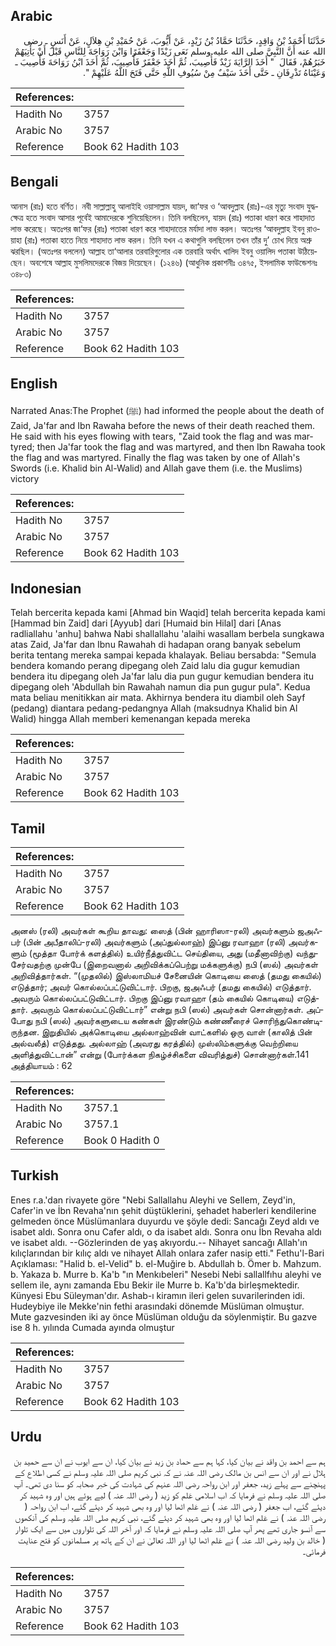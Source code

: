 ## Arabic


<div dir="rtl" lang="ar" style={{fontSize:'larger',backgroundColor:'#f8f9fa',padding:20}}>
حَدَّثَنَا أَحْمَدُ بْنُ وَاقِدٍ، حَدَّثَنَا حَمَّادُ بْنُ زَيْدٍ، عَنْ أَيُّوبَ، عَنْ حُمَيْدِ بْنِ هِلاَلٍ، عَنْ أَنَسٍ ـ رضى الله عنه أَنَّ النَّبِيَّ صلى الله عليه وسلم نَعَى زَيْدًا وَجَعْفَرًا وَابْنَ رَوَاحَةَ لِلنَّاسِ قَبْلَ أَنْ يَأْتِيَهُمْ خَبَرُهُمْ، فَقَالَ ‏ "‏ أَخَذَ الرَّايَةَ زَيْدٌ فَأُصِيبَ، ثُمَّ أَخَذَ جَعْفَرٌ فَأُصِيبَ، ثُمَّ أَخَذَ ابْنُ رَوَاحَةَ فَأُصِيبَ ـ وَعَيْنَاهُ تَذْرِفَانِ ـ حَتَّى أَخَذَ سَيْفٌ مِنْ سُيُوفِ اللَّهِ حَتَّى فَتَحَ اللَّهُ عَلَيْهِمْ ‏"‏‏.‏
</div>
<div style={{backgroundColor:'#f8f9fa',padding:20, marginBottom: 10}}><table> <thead> <tr> <th>References:</th> <th></th> </tr> </thead> <tbody><tr><td>Hadith No</td><td>3757</td></tr><tr><td>Arabic No</td><td>3757</td></tr><tr><td>Reference</td><td>Book 62 Hadith 103</td></tr></tbody></table></div>

## Bengali


<div dir="ltr" lang="bn" style={{fontSize:'larger',backgroundColor:'#f8f9fa',padding:20}}>
আনাস (রাঃ) হতে বর্ণিত। নবী সাল্লাল্লাহু আলাইহি ওয়াসাল্লাম যায়দ, জা‘ফর ও ‘আবদুল্লাহ (রাঃ)-এর মৃত্যু সংবাদ যুদ্ধক্ষেত্র হতে সংবাদ আসার পূর্বেই আমাদেরকে শুনিয়েছিলেন। তিনি বলছিলেন, যায়দ (রাঃ) পতাকা ধারণ করে শাহাদাত লাভ করেছে। অতঃপর জা‘ফর (রাঃ) পতাকা ধারণ করে শাহাদাতের মর্যাদা লাভ করল। অতঃপর ‘আবদুল্লাহ ইবনু রাওয়াহা (রাঃ) পতাকা হাতে নিয়ে শাহাদাত লাভ করল। তিনি যখন এ কথাগুলি বলছিলেন তখন তাঁর দু’ চোখ দিয়ে অশ্রু ঝরছিল। (অতঃপর বললেন) আল্লাহ তা‘আলার তরবারিগুলোর এক তরবারি অর্থাৎ খালিদ ইবনু ওয়ালিদ পতাকা উঠিয়েছেন। অবশেষে আল্লাহ মুসলিমদেরকে বিজয় দিয়েছেন। (১২৪৬) (আধুনিক প্রকাশনীঃ ৩৪৭৫, ইসলামিক ফাউন্ডেশনঃ ৩৪৮৩)
</div>
<div style={{backgroundColor:'#f8f9fa',padding:20, marginBottom: 10}}><table> <thead> <tr> <th>References:</th> <th></th> </tr> </thead> <tbody><tr><td>Hadith No</td><td>3757</td></tr><tr><td>Arabic No</td><td>3757</td></tr><tr><td>Reference</td><td>Book 62 Hadith 103</td></tr></tbody></table></div>

## English


<div dir="ltr" lang="en" style={{fontSize:'larger',backgroundColor:'#f8f9fa',padding:20}}>
Narrated Anas:The Prophet (ﷺ) had informed the people about the death of Zaid, Ja'far and Ibn Rawaha before the news of their death reached them. He said with his eyes flowing with tears, "Zaid took the flag and was martyred; then Ja'far took the flag and was martyred, and then Ibn Rawaha took the flag and was martyred. Finally the flag was taken by one of Allah's Swords (i.e. Khalid bin Al-Walid) and Allah gave them (i.e. the Muslims) victory
</div>
<div style={{backgroundColor:'#f8f9fa',padding:20, marginBottom: 10}}><table> <thead> <tr> <th>References:</th> <th></th> </tr> </thead> <tbody><tr><td>Hadith No</td><td>3757</td></tr><tr><td>Arabic No</td><td>3757</td></tr><tr><td>Reference</td><td>Book 62 Hadith 103</td></tr></tbody></table></div>

## Indonesian


<div dir="ltr" lang="id" style={{fontSize:'larger',backgroundColor:'#f8f9fa',padding:20}}>
Telah bercerita kepada kami [Ahmad bin Waqid] telah bercerita kepada kami [Hammad bin Zaid] dari [Ayyub] dari [Humaid bin Hilal] dari [Anas radliallahu 'anhu] bahwa Nabi shallallahu 'alaihi wasallam berbela sungkawa atas Zaid, Ja'far dan Ibnu Rawahah di hadapan orang banyak sebelum berita tentang mereka sampai kepada khalayak. Beliau bersabda: "Semula bendera komando perang dipegang oleh Zaid lalu dia gugur kemudian bendera itu dipegang oleh Ja'far lalu dia pun gugur kemudian bendera itu dipegang oleh 'Abdullah bin Rawahah namun dia pun gugur pula". Kedua mata beliau menitikkan air mata. Akhirnya bendera itu diambil oleh Sayf (pedang) diantara pedang-pedangnya Allah (maksudnya Khalid bin Al Walid) hingga Allah memberi kemenangan kepada mereka
</div>
<div style={{backgroundColor:'#f8f9fa',padding:20, marginBottom: 10}}><table> <thead> <tr> <th>References:</th> <th></th> </tr> </thead> <tbody><tr><td>Hadith No</td><td>3757</td></tr><tr><td>Arabic No</td><td>3757</td></tr><tr><td>Reference</td><td>Book 62 Hadith 103</td></tr></tbody></table></div>

## Tamil


<div dir="ltr" lang="ta" style={{fontSize:'larger',backgroundColor:'#f8f9fa',padding:20}}>

</div>
<div style={{backgroundColor:'#f8f9fa',padding:20, marginBottom: 10}}><table> <thead> <tr> <th>References:</th> <th></th> </tr> </thead> <tbody><tr><td>Hadith No</td><td>3757</td></tr><tr><td>Arabic No</td><td>3757</td></tr><tr><td>Reference</td><td>Book 62 Hadith 103</td></tr></tbody></table></div>


<div dir="ltr" lang="ta" style={{fontSize:'larger',backgroundColor:'#f8f9fa',padding:20}}>
அனஸ் (ரலி) அவர்கள் கூறிய தாவது: ஸைத் (பின் ஹாரிஸா-ரலி) அவர்களும் ஜஅஃபர் (பின் அபீதாலிப்-ரலி) அவர்களும் (அப்துல்லாஹ்) இப்னு ரவாஹா (ரலி) அவர்களும் (மூத்தா போர்க் களத்தில்) உயிர்நீத்துவிட்ட செய்தியை, அது (மதீனாவிற்கு) வந்துசேர்வதற்கு முன்பே (இறைவனால் அறிவிக்கப்பெற்று மக்களுக்கு) நபி (ஸல்) அவர்கள் அறிவித்தார்கள். “(முதலில்) இஸ்லாமியச் சேனையின் கொடியை ஸைத் (தமது கையில்) எடுத்தார்; அவர் கொல்லப்பட்டுவிட்டார். பிறகு, ஜஅஃபர் (தமது கையில்) எடுத்தார். அவரும் கொல்லப்பட்டுவிட்டார். பிறகு இப்னு ரவாஹா (தம் கையில் கொடியை) எடுத்தார். அவரும் கொல்லப்பட்டுவிட்டார்” என்று நபி (ஸல்) அவர்கள் சொன்னார்கள். அப்போது நபி (ஸல்) அவர்களுடைய கண்கள் இரண்டும் கண்ணீரைச் சொரிந்துகொண்டிருந்தன. இறுதியில் அக்கொடியை அல்லாஹ்வின் வாட்களில் ஒரு வாள் (காலித் பின் அல்வலீத்) எடுத்தது. அல்லாஹ் (அவரது கரத்தில்) முஸ்லிம்களுக்கு வெற்றியை அளித்துவிட்டான்” என்று (போர்க்கள நிகழ்ச்சிகளை விவரித்துச்) சொன்னார்கள்.141 அத்தியாயம் : 62
</div>
<div style={{backgroundColor:'#f8f9fa',padding:20, marginBottom: 10}}><table> <thead> <tr> <th>References:</th> <th></th> </tr> </thead> <tbody><tr><td>Hadith No</td><td>3757.1</td></tr><tr><td>Arabic No</td><td>3757.1</td></tr><tr><td>Reference</td><td>Book 0 Hadith 0</td></tr></tbody></table></div>

## Turkish


<div dir="ltr" lang="tr" style={{fontSize:'larger',backgroundColor:'#f8f9fa',padding:20}}>
Enes r.a.'dan rivayete göre "Nebi Sallallahu Aleyhi ve Sellem, Zeyd'in, Cafer'in ve İbn Revaha'nın şehit düştüklerini, şehadet haberleri kendilerine gelmeden önce Müslümanlara duyurdu ve şöyle dedi: Sancağı Zeyd aldı ve isabet aldı. Sonra onu Cafer aldı, o da isabet aldı. Sonra onu İbn Revaha aldı ve isabet aldı. --Gözlerinden de yaş akıyordu.-- Nihayet sancağı Allah'ın kılıçlarından bir kılıç aldı ve nihayet Allah onlara zafer nasip etti." Fethu'l-Bari Açıklaması: "Halid b. el-Velid" b. el-Muğire b. Abdullah b. Ömer b. Mahzum. b. Yakaza b. Murre b. Ka'b "ın Menkıbeleri" Nesebi Nebi sallallfıhu aleyhi ve sellem ile, aynı zamanda Ebu Bekir ile Murre b. Ka'b'da birleşmektedir. Künyesi Ebu Süleyman'dır. Ashab-ı kiramın ileri gelen suvarilerinden idi. Hudeybiye ile Mekke'nin fethi arasındaki dönemde Müslüman olmuştur. Mute gazvesinden iki ay önce Müslüman olduğu da söylenmiştir. Bu gazve ise 8 h. yılında Cumada ayında olmuştur
</div>
<div style={{backgroundColor:'#f8f9fa',padding:20, marginBottom: 10}}><table> <thead> <tr> <th>References:</th> <th></th> </tr> </thead> <tbody><tr><td>Hadith No</td><td>3757</td></tr><tr><td>Arabic No</td><td>3757</td></tr><tr><td>Reference</td><td>Book 62 Hadith 103</td></tr></tbody></table></div>

## Urdu


<div dir="rtl" lang="ur" style={{fontSize:'larger',backgroundColor:'#f8f9fa',padding:20}}>
ہم سے احمد بن واقد نے بیان کیا، کہا ہم سے حماد بن زید نے بیان کیا، ان سے ایوب نے ان سے حمید بن ہلال نے اور ان سے انس بن مالک رضی اللہ عنہ نے کہ نبی کریم صلی اللہ علیہ وسلم نے کسی اطلاع کے پہنچنے سے پہلے زید، جعفر اور ابن رواحہ رضی اللہ عنہم کی شہادت کی خبر صحابہ کو سنا دی تھی۔ آپ صلی اللہ علیہ وسلم نے فرمایا کہ اب اسلامی عَلم کو زید ( رضی اللہ عنہ ) لیے ہوئے ہیں اور وہ شہید کر دیئے گئے، اب جعفر ( رضی اللہ عنہ ) نے عَلم اٹھا لیا اور وہ بھی شہید کر دیئے گئے، اب ابن رواحہ ( رضی اللہ عنہ ) نے عَلم اٹھا لیا اور وہ بھی شہید کر دیئے گئے، نبی کریم صلی اللہ علیہ وسلم کی آنکھوں سے آنسو جاری تھے پھر آپ صلی اللہ علیہ وسلم نے فرمایا کہ اور آخر اللہ کی تلواروں میں سے ایک تلوار ( خالد بن ولید رضی اللہ عنہ ) نے عَلم اٹھا لیا اور اللہ تعالیٰ نے ان کے ہاتھ پر مسلمانوں کو فتح عنایت فرمائی۔
</div>
<div style={{backgroundColor:'#f8f9fa',padding:20, marginBottom: 10}}><table> <thead> <tr> <th>References:</th> <th></th> </tr> </thead> <tbody><tr><td>Hadith No</td><td>3757</td></tr><tr><td>Arabic No</td><td>3757</td></tr><tr><td>Reference</td><td>Book 62 Hadith 103</td></tr></tbody></table></div>